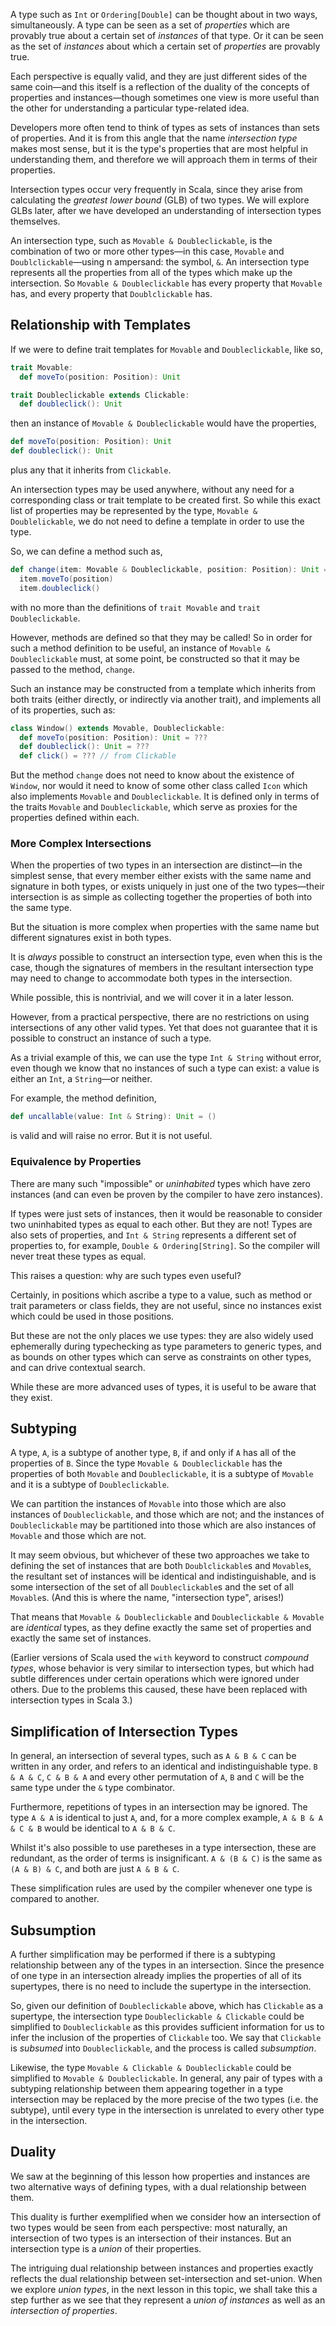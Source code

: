 A type such as `Int` or `Ordering[Double]` can be thought about in two ways, simultaneously. A type can be seen
as a set of _properties_ which are provably true about a certain set of _instances_ of that type. Or it can be
seen as the set of _instances_ about which a certain set of _properties_ are provably true.

Each perspective is equally valid, and they are just different sides of the same coin—and this itself is a
reflection of the duality of the concepts of properties and instances—though sometimes one view is more useful
than the other for understanding a particular type-related idea.

Developers more often tend to think of types as sets of instances than sets of properties. And it is from this
angle that the name _intersection type_ makes most sense, but it is the type's properties that are most helpful
in understanding them, and therefore we will approach them in terms of their properties.

Intersection types occur very frequently in Scala, since they arise from calculating the _greatest lower bound_
(GLB) of two types. We will explore GLBs later, after we have developed an understanding of intersection types
themselves.

An intersection type, such as `Movable & Doubleclickable`, is the combination of two or more other types—in this
case, `Movable` and `Doublclickable`—using n ampersand: the symbol, `&`. An intersection type represents all the
properties from all of the types which make up the intersection. So `Movable & Doubleclickable` has every
property that `Movable` has, and every property that `Doublclickable` has.

## Relationship with Templates

If we were to define trait templates for `Movable` and `Doubleclickable`, like so,
```scala
trait Movable:
  def moveTo(position: Position): Unit

trait Doubleclickable extends Clickable:
  def doubleclick(): Unit
```
then an instance of `Movable & Doubleclickable` would have the properties,
```scala
def moveTo(position: Position): Unit
def doubleclick(): Unit
```
plus any that it inherits from `Clickable`.

An intersection types may be used anywhere, without any need for a corresponding class or trait template to be
created first. So while this exact list of properties may be represented by the type,
`Movable & Doublelickable`, we do not need to define a template in order to use the type.

So, we can define a method such as,
```scala
def change(item: Movable & Doubleclickable, position: Position): Unit =
  item.moveTo(position)
  item.doubleclick()
```
with no more than the definitions of `trait Movable` and `trait Doubleclickable`.

However, methods are defined so that they may be called! So in order for such a method definition to be useful,
an instance of `Movable & Doubleclickable` must, at some point, be constructed so that it may be passed to the
method, `change`.

Such an instance may be constructed from a template which inherits from both traits (either directly, or
indirectly via another trait), and implements all of its properties, such as:
```scala
class Window() extends Movable, Doubleclickable:
  def moveTo(position: Position): Unit = ???
  def doubleclick(): Unit = ???
  def click() = ??? // from Clickable
```

But the method `change` does not need to know about the existence of `Window`, nor would it need to know of some
other class called `Icon` which also implements `Movable` and `Doubleclickable`. It is defined only in terms of
the traits `Movable` and `Doubleclickable`, which serve as proxies for the properties defined within each.

### More Complex Intersections

When the properties of two types in an intersection are distinct—in the simplest sense, that every member either
exists with the same name and signature in both types, or exists uniquely in just one of the two types—their
intersection is as simple as collecting together the properties of both into the same type.

But the situation is more complex when properties with the same name but different signatures exist in both
types.

It is _always_ possible to construct an intersection type, even when this is the case, though the signatures of
members in the resultant intersection type may need to change to accommodate both types in the intersection.

While possible, this is nontrivial, and we will cover it in a later lesson.

However, from a practical perspective, there are no restrictions on using intersections of any other valid
types. Yet that does not guarantee that it is possible to construct an instance of such a type.

As a trivial example of this, we can use the type `Int & String` without error, even though we know that no
instances of such a type can exist: a value is either an `Int`, a `String`—or neither.

For example, the method definition,
```scala
def uncallable(value: Int & String): Unit = ()
```
is valid and will raise no error. But it is not useful.

### Equivalence by Properties

There are many such "impossible" or _uninhabited_ types which have zero instances (and can even be proven by the
compiler to have zero instances).

If types were just sets of instances, then it would be reasonable to consider two uninhabited types as equal to
each other. But they are not! Types are also sets of properties, and `Int & String` represents a different set
of properties to, for example, `Double & Ordering[String]`. So the compiler will never treat these types as
equal.

This raises a question: why are such types even useful?

Certainly, in positions which ascribe a type to a value, such as method or trait parameters or class fields,
they are not useful, since no instances exist which could be used in those positions.

But these are not the only places we use types: they are also widely used ephemerally during typechecking as
type parameters to generic types, and as bounds on other types which can serve as constraints on other types,
and can drive contextual search.

While these are more advanced uses of types, it is useful to be aware that they exist.

## Subtyping

A type, `A`, is a subtype of another type, `B`, if and only if `A` has all of the properties of `B`. Since the
type `Movable & Doubleclickable` has the properties of both `Movable` and `Doubleclickable`, it is a subtype of
`Movable` and it is a subtype of `Doubleclickable`.

We can partition the instances of `Movable` into those which are also instances of `Doubleclickable`, and those
which are not; and the instances of `Doubleclickable` may be partitioned into those which are also instances of
`Movable` and those which are not.

It may seem obvious, but whichever of these two approaches we take to defining the set of instances that are
both `Doublclickable`s and `Movable`s, the resultant set of instances will be identical and indistinguishable,
and is some intersection of the set of all `Doubleclickable`s and the set of all `Movable`s. (And this is where
the name, "intersection type", arises!)

That means that `Movable & Doubleclickable` and `Doubleclickable & Movable` are _identical_ types, as they
define exactly the same set of properties and exactly the same set of instances.

(Earlier versions of Scala used the `with` keyword to construct _compound types_, whose behavior is very similar
to intersection types, but which had subtle differences under certain operations which were ignored under
others. Due to the problems this caused, these have been replaced with intersection types in Scala 3.)

## Simplification of Intersection Types

In general, an intersection of several types, such as `A & B & C` can be written in any order, and refers to an
identical and indistinguishable type. `B & A & C`, `C & B & A` and every other permutation of `A`, `B` and `C`
will be the same type under the `&` type combinator.

Furthermore, repetitions of types in an intersection may be ignored. The type `A & A` is identical to just `A`,
and, for a more complex example, `A & B & A & C & B` would be identical to `A & B & C`.

Whilst it's also possible to use paretheses in a type intersection, these are redundant, as the order of terms
is insignificant. `A & (B & C)` is the same as `(A & B) & C`, and both are just `A & B & C`.

These simplification rules are used by the compiler whenever one type is compared to another.

## Subsumption

A further simplification may be performed if there is a subtyping relationship between any of the types in an
intersection. Since the presence of one type in an intersection already implies the properties of all of its
supertypes, there is no need to include the supertype in the intersection.

So, given our definition of `Doubleclickable` above, which has `Clickable` as a supertype, the intersection
type `Doubleclickable & Clickable` could be simplified to `Doubleclickable` as this provides sufficient
information for us to infer the inclusion of the properties of `Clickable` too. We say that `Clickable` is
_subsumed_ into `Doubleclickable`, and the process is called _subsumption_.

Likewise, the type `Movable & Clickable & Doubleclickable` could be simplified to `Movable & Doubleclickable`.
In general, any pair of types with a subtyping relationship between them appearing together in a type
intersection may be replaced by the more precise of the two types (i.e. the subtype), until every type in the
intersection is unrelated to every other type in the intersection.

## Duality

We saw at the beginning of this lesson how properties and instances are two alternative ways of defining types,
with a dual relationship between them.

This duality is further exemplified when we consider how an intersection of two types would be seen from each
perspective: most naturally, an intersection of two types is an intersection of their instances. But an
intersection type is a _union_ of their properties.

The intriguing dual relationship between instances and properties exactly reflects the dual relationship between
set-intersection and set-union. When we explore _union types_, in the next lesson in this topic, we shall take
this a step further as we see that they represent a _union of instances_ as well as an
_intersection of properties_.
